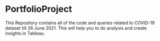 # PortfolioProject
This Repository contains all of the code and queries related to COVID-19 dataset till 26 June 2021. 
This will help you to do analysis and create insights in Tableau.
